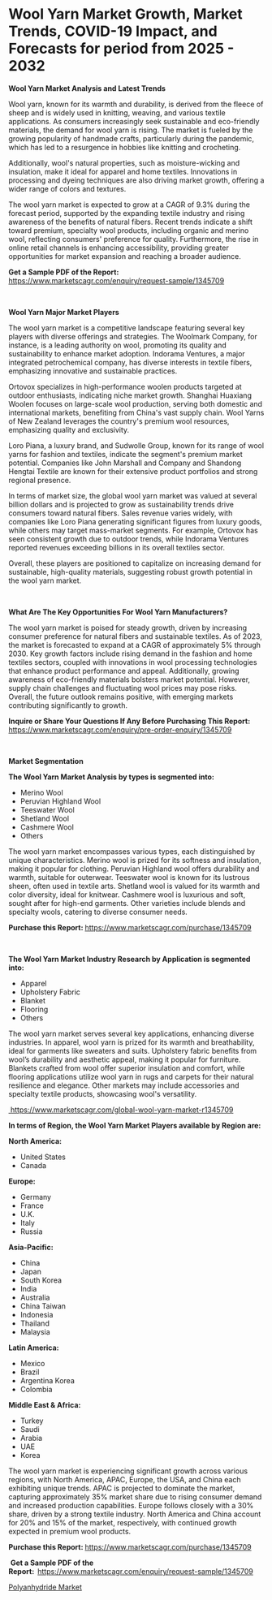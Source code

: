 <p><h1>Wool Yarn Market Growth, Market Trends, COVID-19 Impact, and Forecasts for period from 2025 - 2032</h1></p><p><strong>Wool Yarn Market Analysis and Latest Trends</strong></p>
<p><p>Wool yarn, known for its warmth and durability, is derived from the fleece of sheep and is widely used in knitting, weaving, and various textile applications. As consumers increasingly seek sustainable and eco-friendly materials, the demand for wool yarn is rising. The market is fueled by the growing popularity of handmade crafts, particularly during the pandemic, which has led to a resurgence in hobbies like knitting and crocheting. </p><p>Additionally, wool's natural properties, such as moisture-wicking and insulation, make it ideal for apparel and home textiles. Innovations in processing and dyeing techniques are also driving market growth, offering a wider range of colors and textures. </p><p>The wool yarn market is expected to grow at a CAGR of 9.3% during the forecast period, supported by the expanding textile industry and rising awareness of the benefits of natural fibers. Recent trends indicate a shift toward premium, specialty wool products, including organic and merino wool, reflecting consumers' preference for quality. Furthermore, the rise in online retail channels is enhancing accessibility, providing greater opportunities for market expansion and reaching a broader audience.</p></p>
<p><strong>Get a Sample PDF of the Report:&nbsp;</strong> <a href="https://www.marketscagr.com/enquiry/request-sample/1345709?utm_campaign=3533&utm_medium=2&utm_source=Github&utm_content=ia&utm_term=31032025&utm_id=wool-yarn">https://www.marketscagr.com/enquiry/request-sample/1345709</a></p>
<p>&nbsp;</p>
<p><strong>Wool Yarn Major Market Players</strong></p>
<p><p>The wool yarn market is a competitive landscape featuring several key players with diverse offerings and strategies. The Woolmark Company, for instance, is a leading authority on wool, promoting its quality and sustainability to enhance market adoption. Indorama Ventures, a major integrated petrochemical company, has diverse interests in textile fibers, emphasizing innovative and sustainable practices.</p><p>Ortovox specializes in high-performance woolen products targeted at outdoor enthusiasts, indicating niche market growth. Shanghai Huaxiang Woolen focuses on large-scale wool production, serving both domestic and international markets, benefiting from China's vast supply chain. Wool Yarns of New Zealand leverages the country's premium wool resources, emphasizing quality and exclusivity.</p><p>Loro Piana, a luxury brand, and Sudwolle Group, known for its range of wool yarns for fashion and textiles, indicate the segment's premium market potential. Companies like John Marshall and Company and Shandong Hengtai Textile are known for their extensive product portfolios and strong regional presence.</p><p>In terms of market size, the global wool yarn market was valued at several billion dollars and is projected to grow as sustainability trends drive consumers toward natural fibers. Sales revenue varies widely, with companies like Loro Piana generating significant figures from luxury goods, while others may target mass-market segments. For example, Ortovox has seen consistent growth due to outdoor trends, while Indorama Ventures reported revenues exceeding billions in its overall textiles sector.</p><p>Overall, these players are positioned to capitalize on increasing demand for sustainable, high-quality materials, suggesting robust growth potential in the wool yarn market.</p></p>
<p>&nbsp;</p>
<p><strong>What Are The Key Opportunities For Wool Yarn Manufacturers?</strong></p>
<p><p>The wool yarn market is poised for steady growth, driven by increasing consumer preference for natural fibers and sustainable textiles. As of 2023, the market is forecasted to expand at a CAGR of approximately 5% through 2030. Key growth factors include rising demand in the fashion and home textiles sectors, coupled with innovations in wool processing technologies that enhance product performance and appeal. Additionally, growing awareness of eco-friendly materials bolsters market potential. However, supply chain challenges and fluctuating wool prices may pose risks. Overall, the future outlook remains positive, with emerging markets contributing significantly to growth.</p></p>
<p><strong>Inquire or Share Your Questions If Any Before Purchasing This Report:</strong> <a href="https://www.marketscagr.com/enquiry/pre-order-enquiry/1345709?utm_campaign=3533&utm_medium=2&utm_source=Github&utm_content=ia&utm_term=31032025&utm_id=wool-yarn">https://www.marketscagr.com/enquiry/pre-order-enquiry/1345709</a></p>
<p>&nbsp;</p>
<p><strong>Market Segmentation</strong></p>
<p><strong>The Wool Yarn Market Analysis by types is segmented into:</strong></p>
<p><ul><li>Merino Wool</li><li>Peruvian Highland Wool</li><li>Teeswater Wool</li><li>Shetland Wool</li><li>Cashmere Wool</li><li>Others</li></ul></p>
<p><p>The wool yarn market encompasses various types, each distinguished by unique characteristics. Merino wool is prized for its softness and insulation, making it popular for clothing. Peruvian Highland wool offers durability and warmth, suitable for outerwear. Teeswater wool is known for its lustrous sheen, often used in textile arts. Shetland wool is valued for its warmth and color diversity, ideal for knitwear. Cashmere wool is luxurious and soft, sought after for high-end garments. Other varieties include blends and specialty wools, catering to diverse consumer needs.</p></p>
<p><strong>Purchase this Report:&nbsp;</strong><a href="https://www.marketscagr.com/purchase/1345709?utm_campaign=3533&utm_medium=2&utm_source=Github&utm_content=ia&utm_term=31032025&utm_id=wool-yarn">https://www.marketscagr.com/purchase/1345709</a></p>
<p>&nbsp;</p>
<p><strong>The Wool Yarn Market Industry Research by Application is segmented into:</strong></p>
<p><ul><li>Apparel</li><li>Upholstery Fabric</li><li>Blanket</li><li>Flooring</li><li>Others</li></ul></p>
<p><p>The wool yarn market serves several key applications, enhancing diverse industries. In apparel, wool yarn is prized for its warmth and breathability, ideal for garments like sweaters and suits. Upholstery fabric benefits from wool’s durability and aesthetic appeal, making it popular for furniture. Blankets crafted from wool offer superior insulation and comfort, while flooring applications utilize wool yarn in rugs and carpets for their natural resilience and elegance. Other markets may include accessories and specialty textile products, showcasing wool's versatility.</p></p>
<p><a href="https://www.marketscagr.com/global-wool-yarn-market-r1345709?utm_campaign=3533&utm_medium=2&utm_source=Github&utm_content=ia&utm_term=31032025&utm_id=wool-yarn">&nbsp;https://www.marketscagr.com/global-wool-yarn-market-r1345709</a></p>
<p><strong>In terms of Region, the Wool Yarn Market Players available by Region are:</strong></p>
<p>
    <p> <strong> North America: </strong>
        <ul>
            <li>United States</li>
            <li>Canada</li>
        </ul>
        </p> 
    <p> <strong> Europe: </strong>
        <ul>
            <li>Germany</li>
            <li>France</li>
            <li>U.K.</li>
            <li>Italy</li>
            <li>Russia</li>
        </ul>
        </p> 
    <p> <strong> Asia-Pacific: </strong>
        <ul>
            <li>China</li>
            <li>Japan</li>
            <li>South Korea</li>
            <li>India</li>
            <li>Australia</li>
            <li>China Taiwan</li>
            <li>Indonesia</li>
            <li>Thailand</li>
            <li>Malaysia</li>
        </ul>
        </p> 
    <p> <strong> Latin America: </strong>
        <ul>
            <li>Mexico</li>
            <li>Brazil</li>
            <li>Argentina Korea</li>
            <li>Colombia</li>
        </ul>
        </p> 
    <p> <strong> Middle East & Africa: </strong>
        <ul>
            <li>Turkey</li>
            <li>Saudi</li>
            <li>Arabia</li>
            <li>UAE</li>
            <li>Korea</li>
        </ul>
    </p>
    </p>
<p><p>The wool yarn market is experiencing significant growth across various regions, with North America, APAC, Europe, the USA, and China each exhibiting unique trends. APAC is projected to dominate the market, capturing approximately 35% market share due to rising consumer demand and increased production capabilities. Europe follows closely with a 30% share, driven by a strong textile industry. North America and China account for 20% and 15% of the market, respectively, with continued growth expected in premium wool products.</p></p>
<p><strong>Purchase this Report: </strong><a href="https://www.marketscagr.com/purchase/1345709?utm_campaign=3533&utm_medium=2&utm_source=Github&utm_content=ia&utm_term=31032025&utm_id=wool-yarn">https://www.marketscagr.com/purchase/1345709</a></p>
<p>&nbsp;<strong>Get a Sample PDF of the Report:&nbsp;&nbsp;</strong><a href="https://www.marketscagr.com/enquiry/request-sample/1345709?utm_campaign=3533&utm_medium=2&utm_source=Github&utm_content=ia&utm_term=31032025&utm_id=wool-yarn">https://www.marketscagr.com/enquiry/request-sample/1345709</a></p>
<p><strong></strong></p>
<p><p><a href="https://github.com/lecaneidreks/Market-Research-Report-List-1/blob/main/polyanhydride-market.md?utm_campaign=3533&utm_medium=2&utm_source=Github&utm_content=ia&utm_term=31032025&utm_id=wool-yarn">Polyanhydride Market</a></p></p>